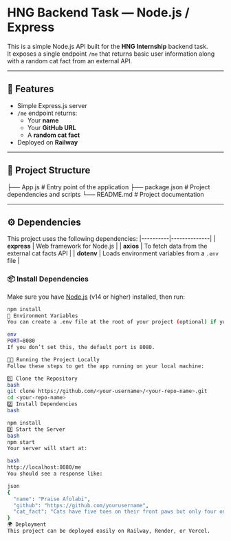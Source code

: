 # HNG Backend Task — Node.js / Express

This is a simple Node.js API built for the **HNG Internship** backend task.  
It exposes a single endpoint `/me` that returns basic user information along with a random cat fact from an external API.

---

## 🚀 Features

- Simple Express.js server
- `/me` endpoint returns:
  - Your **name**
  - Your **GitHub URL**
  - A **random cat fact**
- Deployed on **Railway**

---

## 🧩 Project Structure

├── App.js # Entry point of the application
├── package.json # Project dependencies and scripts
└── README.md # Project documentation

---

## ⚙️ Dependencies

This project uses the following dependencies:
|----------|--------------|
| **express** | Web framework for Node.js |
| **axios** | To fetch data from the external cat facts API |
| **dotenv** | Loads environment variables from a `.env` file |

### 📦 Install Dependencies
Make sure you have [Node.js](https://nodejs.org/) (v14 or higher) installed, then run:

```bash
npm install
🧠 Environment Variables
You can create a .env file at the root of your project (optional) if you want to customize your port:

env
PORT=8080
If you don’t set this, the default port is 8080.

🧑‍💻 Running the Project Locally
Follow these steps to get the app running on your local machine:

1️⃣ Clone the Repository
bash
git clone https://github.com/<your-username>/<your-repo-name>.git
cd <your-repo-name>
2️⃣ Install Dependencies
bash

npm install
3️⃣ Start the Server
bash
npm start
Your server will start at:

bash
http://localhost:8080/me
You should see a response like:

json
{
  "name": "Praise Afolabi",
  "github": "https://github.com/yourusername",
  "cat_fact": "Cats have five toes on their front paws but only four on the back ones."
}
🌍 Deployment
This project can be deployed easily on Railway, Render, or Vercel.
